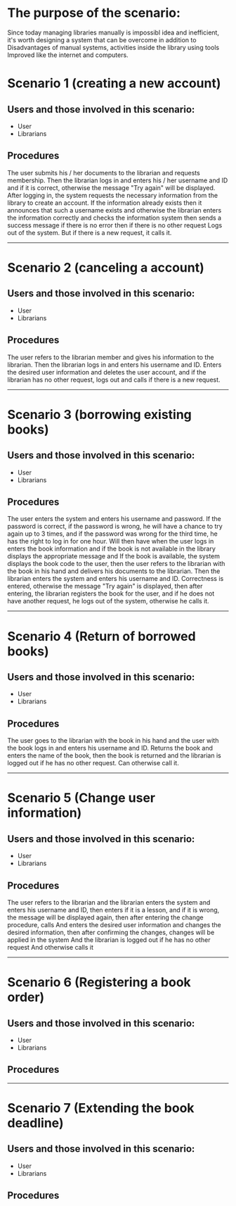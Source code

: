 # The purpose of the scenario:

Since today managing libraries manually is impossibl idea and inefficient, it's worth designing a system that can be overcome in addition to Disadvantages of manual systems, activities inside the library using tools Improved like the internet and computers. 

# Scenario 1 (creating a new account)
## Users and those involved in this scenario:
* User
* Librarians 

## Procedures
The user submits his / her documents to the librarian and requests membership. Then the librarian logs in and enters his / her username and ID and if it is correct, otherwise the message "Try again" will be displayed. After logging in, the system requests the necessary information from the library to create an account. If the information already exists then it announces that such a username exists and otherwise the librarian enters the information correctly and checks the information system then sends a success message if there is no error then if there is no other request Logs out of the system. But if there is a new request, it calls it.

--------------------------------------------------------------
# Scenario 2 (canceling a account)
## Users and those involved in this scenario:
* User
* Librarians 

## Procedures
The user refers to the librarian member and gives his information to the librarian. Then the librarian logs in and enters his username and ID. Enters the desired user information and deletes the user account, and if the librarian has no other request, logs out and calls if there is a new request.

---------------------------------------------------------------
# Scenario 3 (borrowing existing books)
## Users and those involved in this scenario:
* User
* Librarians 

## Procedures

The user enters the system and enters his username and password. If the password is correct, if the password is wrong, he will have a chance to try again up to 3 times, and if the password was wrong for the third time, he has the right to log in for one hour. Will then have when the user logs in enters the book information and if the book is not available in the library displays the appropriate message and If the book is available, the system displays the book code to the user, then the user refers to the librarian with the book in his hand and delivers his documents to the librarian. Then the librarian enters the system and enters his username and ID. Correctness is entered, otherwise the message "Try again" is displayed, then after entering, the librarian registers the book for the user, and if he does not have another request, he logs out of the system, otherwise he calls it.

---------------------------------------------------------------
# Scenario 4 (Return of borrowed books)
## Users and those involved in this scenario:
* User
* Librarians 

## Procedures

The user goes to the librarian with the book in his hand and the user with the book logs in and enters his username and ID. Returns the book and enters the name of the book, then the book is returned and the librarian is logged out if he has no other request.
Can otherwise call it.

----------------------------------------------------------------
# Scenario 5 (Change user information)
## Users and those involved in this scenario:
* User
* Librarians 

## Procedures

The user refers to the librarian and the librarian enters the system and enters his username and ID, then enters if it is a lesson, and if it is wrong, the message will be displayed again, then after entering the change procedure, calls And enters the desired user information and changes the desired information, then after confirming the changes, changes will be applied in the system
And the librarian is logged out if he has no other request
And otherwise calls it

----------------------------------------------------------------
# Scenario 6 (Registering a book order)
## Users and those involved in this scenario:
* User
* Librarians 

## Procedures


----------------------------------------------------------------
# Scenario 7 (Extending the book deadline)
## Users and those involved in this scenario:
* User
* Librarians 

## Procedures



